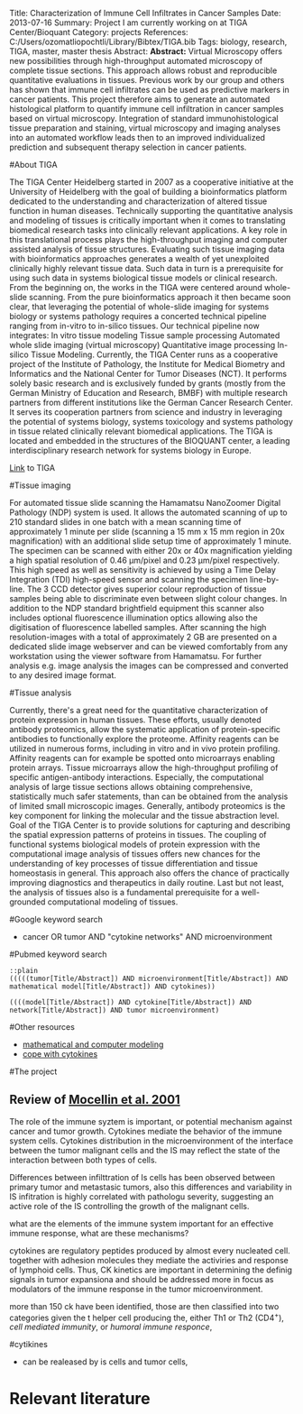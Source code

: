 Title: Characterization of Immune Cell Infiltrates in Cancer Samples
Date: 2013-07-16
Summary: Project I am currently working on at TIGA Center/Bioquant
Category: projects
References: C:/Users/ozomatliopochtli/Library/Bibtex/TIGA.bib
Tags: biology, research, TIGA, master, master thesis
Abstract: <strong>Abstract:</strong> Virtual Microscopy offers new possibilities through high-throughput automated microscopy of complete tissue sections. This approach allows robust and reproducible quantitative evaluations in tissues. Previous work by our group and others has shown that immune cell infiltrates can be used as predictive markers in cancer patients. This project therefore aims to generate an automated histological platform to quantify immune cell infiltration in cancer samples based on virtual microscopy. Integration of standard immunohistological tissue preparation and staining, virtual microscopy and imaging analyses into an automated workflow leads then to an improved individualized prediction and subsequent therapy selection in cancer patients.

#About TIGA

The TIGA Center Heidelberg started in 2007 as a cooperative initiative at the University of Heidelberg with the goal of building a bioinformatics platform dedicated to the understanding and characterization of altered tissue function in human diseases. Technically supporting the quantitative analysis and modeling of tissues is critically important when it comes to translating biomedical research tasks into clinically relevant applications. A key role in this translational process plays the high-throughput imaging and computer assisted analysis of tissue structures. Evaluating such tissue imaging data with bioinformatics approaches generates a wealth of yet unexploited clinically highly relevant tissue data. Such data in turn is a prerequisite for using such data in systems biological tissue models or clinical research. From the beginning on, the works in the TIGA were centered around whole-slide scanning. From the pure bioinformatics approach it then became soon clear, that leveraging the potential of whole-slide imaging for systems biology or systems pathology requires a concerted technical pipeline ranging from in-vitro to in-silico tissues. Our technical pipeline now integrates: In vitro tissue modeling Tissue sample processing Automated whole slide imaging (virtual microscopy) Quantitative image processing In-silico Tissue Modeling. Currently, the TIGA Center runs as a cooperative project of the Institute of Pathology, the Institute for Medical Biometry and Informatics and the National Center for Tumor Diseases (NCT). It performs solely basic research and is exclusively funded by grants (mostly from the German Ministry of Education and Research, BMBF) with multiple research partners from different institutions like the German Cancer Research Center. It serves its cooperation partners from science and industry in leveraging the potential of systems biology, systems toxicology and systems pathology in tissue related clinically relevant biomedical applications. The TIGA is located and embedded in the structures of the BIOQUANT center, a leading interdisciplinary research network for systems biology in Europe.

[Link](http://tigacenter.bioquant.uni-heidelberg.de/) to TIGA

#Tissue imaging

For automated tissue slide scanning the Hamamatsu NanoZoomer Digital Pathology (NDP) system is used. It allows the automated scanning of up to 210 standard slides in one batch with a mean scanning time of approximately 1 minute per slide (scanning a 15 mm x 15 mm region in 20x magnification) with an additional slide setup time of approximately 1 minute. The specimen can be scanned with either 20x or 40x magnification yielding a high spatial resolution of 0.46 µm/pixel and 0.23 µm/pixel respectively. This high speed as well as sensitivity is achieved by using a Time Delay Integration (TDI) high-speed sensor and scanning the specimen line-by-line. The 3 CCD detector gives superior colour reproduction of tissue samples being able to discriminate even between slight colour changes. 
In addition to the NDP standard brightfield equipment this scanner also includes optional fluorescence illumination optics allowing also the digitisation of fluorescence labelled samples.
After scanning the high resolution-images with a total of approximately 2 GB are presented on a dedicated slide image webserver and can be viewed comfortably from any workstation using the viewer software from Hamamatsu. For further analysis e.g. image analysis the images can be compressed and converted to any desired image format.

#Tissue analysis

Currently, there's a great need for the quantitative characterization of protein expression in human tissues. These efforts, usually denoted antibody proteomics, allow the systematic application of protein-specific antibodies to functionally explore the proteome. Affinity reagents can be utilized in numerous forms, including in vitro and in vivo protein profiling. Affinity reagents can for example be spotted onto microarrays enabling protein arrays. Tissue microarrays allow the high-throughput profiling of specific antigen-antibody interactions. Especially, the computational analysis of large tissue sections allows obtaining comprehensive, statistically much safer statements, than can be obtained from the analysis of limited small microscopic images.
Generally, antibody proteomics is the key component for linking the molecular and the tissue abstraction level. Goal of the TIGA Center is to provide solutions for capturing and describing the spatial expression patterns of proteins in tissues. The coupling of functional systems biological models of protein expression with the computational image analysis of tissues offers new chances for the understanding of key processes of tissue differentiation and tissue homeostasis in general. This approach also offers the chance of practically improving diagnostics and therapeutics in daily routine. Last but not least, the analysis of tissues also is a fundamental prerequisite for a well-grounded computational modeling of tissues.

#Google keyword search

* cancer OR tumor AND "cytokine networks" AND microenvironment


#Pubmed keyword search

    ::plain
    (((((tumor[Title/Abstract]) AND microenvironment[Title/Abstract]) AND mathematical model[Title/Abstract]) AND cytokines))

    ((((model[Title/Abstract]) AND cytokine[Title/Abstract]) AND network[Title/Abstract]) AND tumor microenvironment)

#Other resources

* [mathematical and computer modeling](http://www.sciencedirect.com/science/journal/08957177/47/5)
* [cope with cytokines](http://www.copewithcytokines.de/cope.cgi?key=Cytokine%20network)

#The project

## Review of [Mocellin et al. 2001](#Mocellin2001)

The role of the immune syztem is important, or potential mechanism against cancer and tumor growth. Cytokines mediate the behavior of the immune system cells. Cytokines distribution in the microenvironment of the interface between the tumor malignant cells and the IS may reflect the state of the interaction between both types of cells.

Differences between infilttration of Is cells has been observed between primary tumor and metastasic tumors, also this differences and variability in IS infitration is highly correlated with pathologu severity, suggesting an active role of the IS controlling the growth of the malignant cells.

what are the elements of the immune system important for an effective immune response, what are these mechanisms?

cytokines are regulatory peptides produced by almost every nucleated cell. together with adhesion molecules they mediate the activiries and response of lymphoid cells. Thus, CK kinetics are important in determining the definig signals in tumor expansiona and should be addressed more in focus as modulators of the immune response in the tumor microenvironment.


more than 150 ck have been identified, those are then classified into two categories given the t helper cell producing the, either Th1 or Th2 (CD4<sup>+</sup>), _cell mediated immunity_, or _humoral immune responce_, 


#cytikines

* can be realeased by is cells and tumor cells,  


# Relevant literature

